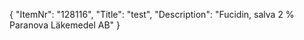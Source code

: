 {
  "ItemNr": "128116",
  "Title": "test",
  "Description": "Fucidin, salva 2 % Paranova Läkemedel AB"
}